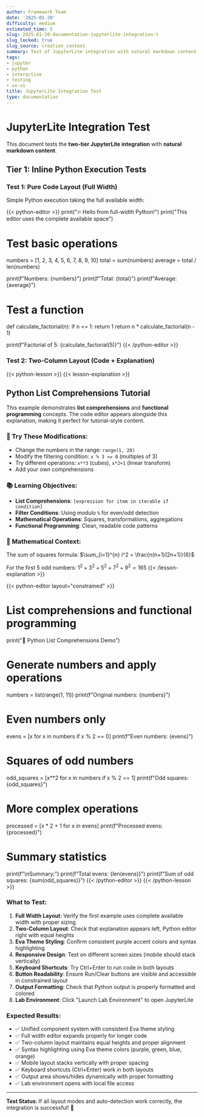 ```yaml
---
author: Framework Team
date: '2025-01-20'
difficulty: medium
estimated_time: 5
slug: 2025-01-20-documentation-jupyterlite-integration-t
slug_locked: true
slug_source: creation_context
summary: Test of JupyterLite integration with natural markdown content
tags:
- jupyter
- python
- interactive
- testing
- ux-ui
title: JupyterLite Integration Test
type: documentation
---
```


# JupyterLite Integration Test

This document tests the **two-tier JupyterLite integration** with **natural markdown content**.

## Tier 1: Inline Python Execution Tests

### Test 1: Pure Code Layout (Full Width)

Simple Python execution taking the full available width:

{{< python-editor >}}
print("🔥 Hello from full-width Python!")
print("This editor uses the complete available space")

# Test basic operations
numbers = [1, 2, 3, 4, 5, 6, 7, 8, 9, 10]
total = sum(numbers)
average = total / len(numbers)

print(f"Numbers: {numbers}")
print(f"Total: {total}")
print(f"Average: {average}")

# Test a function
def calculate_factorial(n):
    if n <= 1:
        return 1
    return n * calculate_factorial(n - 1)

print(f"Factorial of 5: {calculate_factorial(5)}")
{{< /python-editor >}}

### Test 2: Two-Column Layout (Code + Explanation)

{{< python-lesson >}}
  {{< lesson-explanation >}}
  ## Python List Comprehensions Tutorial

  This example demonstrates **list comprehensions** and **functional programming** concepts. The code editor appears alongside this explanation, making it perfect for tutorial-style content.

  ### 🎯 Try These Modifications:
  - Change the numbers in the range: `range(1, 20)`
  - Modify the filtering condition: `x % 3 == 0` (multiples of 3)
  - Try different operations: `x**3` (cubes), `x*2+1` (linear transform)
  - Add your own comprehensions

  ### 📚 Learning Objectives:
  - **List Comprehensions**: `[expression for item in iterable if condition]`
  - **Filter Conditions**: Using modulo `%` for even/odd detection
  - **Mathematical Operations**: Squares, transformations, aggregations
  - **Functional Programming**: Clean, readable code patterns

  ### 🧮 Mathematical Context:
  The sum of squares formula: $\sum_{i=1}^{n} i^2 = \frac{n(n+1)(2n+1)}{6}$

  For the first 5 odd numbers: $1^2 + 3^2 + 5^2 + 7^2 + 9^2 = 165$
  {{< /lesson-explanation >}}
  
  {{< python-editor layout="constrained" >}}
# List comprehensions and functional programming
print("🐍 Python List Comprehensions Demo")

# Generate numbers and apply operations
numbers = list(range(1, 11))
print(f"Original numbers: {numbers}")

# Even numbers only
evens = [x for x in numbers if x % 2 == 0]
print(f"Even numbers: {evens}")

# Squares of odd numbers
odd_squares = [x**2 for x in numbers if x % 2 == 1]
print(f"Odd squares: {odd_squares}")

# More complex operations
processed = [x * 2 + 1 for x in evens]
print(f"Processed evens: {processed}")

# Summary statistics
print(f"\nSummary:")
print(f"Total evens: {len(evens)}")
print(f"Sum of odd squares: {sum(odd_squares)}")
  {{< /python-editor >}}
{{< /python-lesson >}}




### What to Test:

1. **Full Width Layout**: Verify the first example uses complete available width with proper sizing
2. **Two-Column Layout**: Check that explanation appears left, Python editor right with equal heights
3. **Eva Theme Styling**: Confirm consistent purple accent colors and syntax highlighting
4. **Responsive Design**: Test on different screen sizes (mobile should stack vertically)
5. **Keyboard Shortcuts**: Try Ctrl+Enter to run code in both layouts
6. **Button Readability**: Ensure Run/Clear buttons are visible and accessible in constrained layout
7. **Output Formatting**: Check that Python output is properly formatted and colored
8. **Lab Environment**: Click "Launch Lab Environment" to open JupyterLite

### Expected Results:
- ✅ Unified component system with consistent Eva theme styling
- ✅ Full width editor expands properly for longer code
- ✅ Two-column layout maintains equal heights and proper alignment
- ✅ Syntax highlighting using Eva theme colors (purple, green, blue, orange)
- ✅ Mobile layout stacks vertically with proper spacing
- ✅ Keyboard shortcuts (Ctrl+Enter) work in both layouts
- ✅ Output area shows/hides dynamically with proper formatting
- ✅ Lab environment opens with local file access

---

**Test Status**: If all layout modes and auto-detection work correctly, the integration is successful! 🎉 